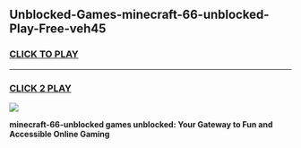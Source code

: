 
## Unblocked-Games-minecraft-66-unblocked-Play-Free-veh45
<h3>
<a href="https://premium76.site?title=minecraft-66-unblocked&ref=18A1">CLICK TO PLAY</a></h3>
<hr>

<h3>
<a href="https://premium76.site?title=minecraft-66-unblocked&ref=18A1">CLICK 2 PLAY</a>
  
</h3>

<a href="https://premium76.site?title=minecraft-66-unblocked&ref=18A1"><img src="https://clearcache.store/games.png"></a>


**minecraft-66-unblocked games unblocked: Your Gateway to Fun and Accessible Online Gaming**

